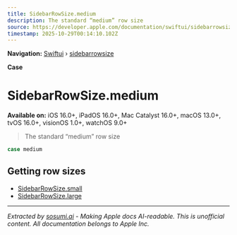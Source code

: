 ```yaml
---
title: SidebarRowSize.medium
description: The standard “medium” row size
source: https://developer.apple.com/documentation/swiftui/sidebarrowsize/medium
timestamp: 2025-10-29T00:14:10.102Z
---
```


**Navigation:** [Swiftui](/documentation/swiftui) › [sidebarrowsize](/documentation/swiftui/sidebarrowsize)

**Case**

# SidebarRowSize.medium

**Available on:** iOS 16.0+, iPadOS 16.0+, Mac Catalyst 16.0+, macOS 13.0+, tvOS 16.0+, visionOS 1.0+, watchOS 9.0+

> The standard “medium” row size

```swift
case medium
```

## Getting row sizes

- [SidebarRowSize.small](/documentation/swiftui/sidebarrowsize/small)
- [SidebarRowSize.large](/documentation/swiftui/sidebarrowsize/large)

---

*Extracted by [sosumi.ai](https://sosumi.ai) - Making Apple docs AI-readable.*
*This is unofficial content. All documentation belongs to Apple Inc.*
